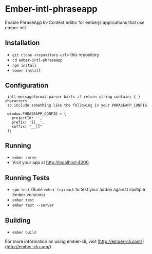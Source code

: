 # Ember-intl-phraseapp

Enable PhraseApp In-Context editor for emberjs applications that use ember-intl

## Installation

* `git clone <repository-url>` this repository
* `cd ember-intl-phraseapp`
* `npm install`
* `bower install`

## Configuration

```
 intl-messageformat-parser barfs if return string contains { } characters
 so include something like the following in your PHRASEAPP_CONFIG

 window.PHRASEAPP_CONFIG = {
   projectId: '',
   prefix: '[[__',
   suffix: "__]]"
 };
```

## Running

* `ember serve`
* Visit your app at [http://localhost:4200](http://localhost:4200).

## Running Tests

* `npm test` (Runs `ember try:each` to test your addon against multiple Ember versions)
* `ember test`
* `ember test --server`

## Building

* `ember build`

For more information on using ember-cli, visit [http://ember-cli.com/](http://ember-cli.com/).
